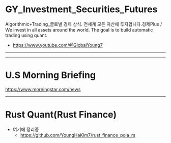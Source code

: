 # GY_Investment_Securities_Futures

Algorithmic+Trading_글로벌 경제 상식. 전세계 모든 자산에 투자합니다.경제Plus / We invest in all assets around the world. The goal is to build automatic trading using quant.

- https://www.youtube.com/@GlobalYoung7

<hr>

<hr>

# U.S Morning Briefing

https://www.morningstar.com/news

<hr>


# Rust Quant(Rust Finance)

- 여기에 정리중
  - https://github.com/YoungHaKim7/rust_finance_pola_rs

<br>

<!-- # 디스코드Discord 트레이딩 룸 해주 해선 유료회원 상담 ->

-- - 유료회원 가입 상담 -->



